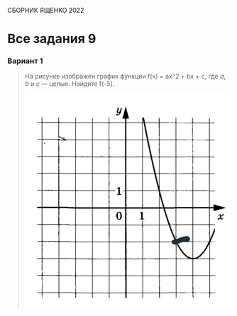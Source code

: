 <span class="space" onclick="loadURL('math//ege//2022//yashchenko//README')">СБОРНИК ЯЩЕНКО 2022</span>
# Все задания 9

### Вариант 1
> На рисунке изображён график функции <span class="katex">f(x) = ax^2 + bx + c</span>, где *a*, *b* и *c* — целые. Найдите <span class="katex">f(-5)</span>.
>
> ![](https://raw.githubusercontent.com/BlueRect/egelib-content/main/img/yashchenko_09_01.jpg)
